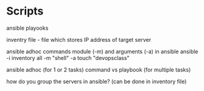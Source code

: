 # Scripts
ansible playooks

inventry file - file which stores IP address of target server

ansible adhoc commands
module (-m) and arguments (-a) in ansible
ansible -i inventory all -m "shell" -a touch "devopsclass"

ansible adhoc (for 1 or 2 tasks) command vs playbook (for multiple tasks)

how do you group the servers in ansible? (can be done in inventory file)



